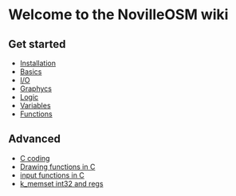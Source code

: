 # Welcome to the NovilleOSM wiki
## Get started
- [Installation](https://samma2009.github.io/NovilleOSM/Install)
- [Basics](https://samma2009.github.io/NovilleOSM/Basics)
- [I/O]()
- [Graphycs]()
- [Logic]()
- [Variables]()
- [Functions]()

## Advanced
- [C coding](https://samma2009.github.io/NovilleOSM/Ccoding)
- [Drawing functions in C]()
- [input functions in C](https://samma2009.github.io/NovilleOSM/inputC)
- [k_memset int32 and regs](https://samma2009.github.io/NovilleOSM/Kadvanceds)

